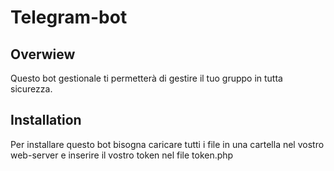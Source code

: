 # Telegram-bot
## Overwiew

Questo bot gestionale ti permetterà di gestire il tuo gruppo in tutta sicurezza. 

## Installation

Per installare questo bot bisogna caricare tutti i file in una cartella nel vostro web-server e inserire il vostro token nel file token.php
